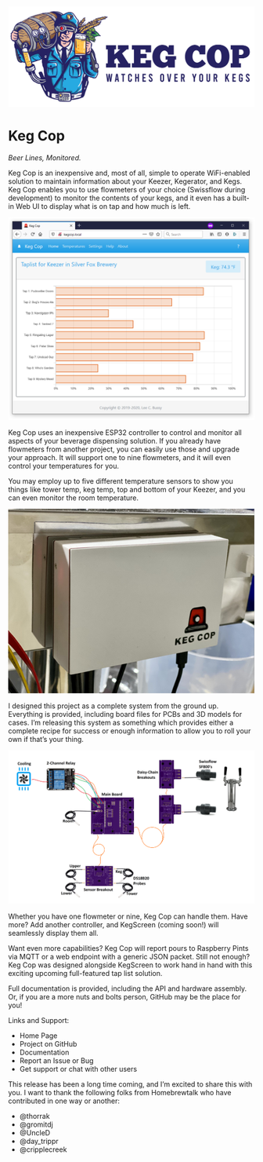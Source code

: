 ![Keg Cop Logo](https://github.com/lbussy/keg-cop/raw/main/logos/color-header.png) 

# Keg Cop

*Beer Lines, Monitored.*

Keg Cop is an inexpensive and, most of all, simple to operate WiFi-enabled solution to maintain information about your Keezer, Kegerator, and Kegs.  Keg Cop enables you to use flowmeters of your choice (Swissflow during development) to monitor the contents of your kegs, and it even has a built-in Web UI to display what is on tap and how much is left.

![Keg Cop Index](https://github.com/lbussy/keg-cop/raw/main/docs/home.png)
 
Keg Cop uses an inexpensive ESP32 controller to control and monitor all aspects of your beverage dispensing solution.  If you already have flowmeters from another project, you can easily use those and upgrade your approach.  It will support one to nine flowmeters, and it will even control your temperatures for you.

You may employ up to five different temperature sensors to show you things like tower temp, keg temp, top and bottom of your Keezer, and you can even monitor the room temperature.

![Keg Cop Case](https://github.com/lbussy/keg-cop/raw/main/case/kc-case.png)
 
I designed this project as a complete system from the ground up.  Everything is provided, including board files for PCBs and 3D models for cases.  I’m releasing this system as something which provides either a complete recipe for success or enough information to allow you to roll your own if that’s your thing.

![Keg Cop System](https://github.com/lbussy/keg-cop/raw/main/docs/planning/system.png)

Whether you have one flowmeter or nine, Keg Cop can handle them.  Have more?  Add another controller, and KegScreen (coming soon!) will seamlessly display them all.

Want even more capabilities?  Keg Cop will report pours to Raspberry Pints via MQTT or a web endpoint with a generic JSON packet.
Still not enough?  Keg Cop was designed alongside KegScreen to work hand in hand with this exciting upcoming full-featured tap list solution.

Full documentation is provided, including the API and hardware assembly.  Or, if you are a more nuts and bolts person, GitHub may be the place for you!

Links and Support:

-	Home Page
-	Project on GitHub
-	Documentation
-	Report an Issue or Bug
-	Get support or chat with other users

This release has been a long time coming, and I’m excited to share this with you.  I want to thank the following folks from Homebrewtalk who have contributed in one way or another:

-	@thorrak
-	@gromitdj
-	@UncleD
-	@day_trippr
-	@cripplecreek

